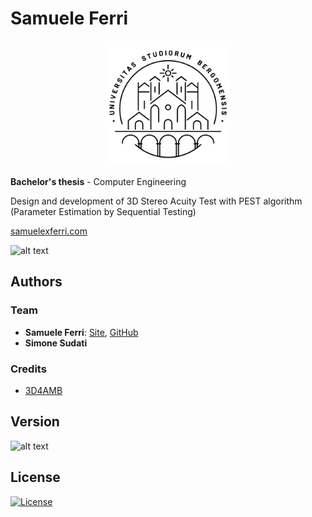 # Samuele Ferri

<p align="center">
<img src="https://github.com/samuelexferri/bachelorthesis/blob/master/latex/images/unibg.jpg" width="200">
</p>

**Bachelor's thesis** - Computer Engineering

Design and development of 3D Stereo Acuity Test with PEST algorithm (Parameter Estimation by Sequential Testing)​

[samuelexferri.com](https://samuelexferri.com)

![alt text](https://img.shields.io/badge/Language-Italian-infomrmational?style=for-the-badge)

## Authors

### Team

-   **Samuele Ferri**: [Site](https://samuelexferri.com), [GitHub](https://github.com/samuelexferri)
-   **Simone Sudati**

### Credits

-   [3D4AMB](https://3d4amb.unibg.it/)

## Version

![alt text](https://img.shields.io/badge/Version-0.0.1-blue.svg?style=for-the-badge)

## License

[![License](https://img.shields.io/badge/License-MIT_License-blue.svg?style=for-the-badge)](https://badges.mit-license.org)
